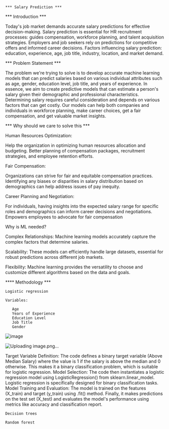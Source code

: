                                                                                        *** Salary Prediction ***


*** Introduction ***

Today's job market demands accurate salary predictions for effective decision-making.
Salary prediction is essential for HR recruitment processes: guides compensation, workforce planning, and talent acquisition strategies.
Employers and job seekers rely on predictions for competitive offers and informed career decisions.
Factors influencing salary prediction: education, experience, age, job title, industry, location, and market demand.


*** Problem Statement ***


The problem we're trying to solve is to develop accurate machine learning models that can predict salaries based on various individual attributes such as age, gender, education level, job title, and years of experience. In essence, we aim to create predictive models that can estimate a person's salary given their demographic and professional characteristics. 
Determining salary requires careful consideration and depends on various factors that can get costly. Our models can help both companies and individuals in workforce planning, make career choices, get a fair compensation, and get valuable market insights. 

*** Why should we care to solve this ***

Human Resources Optimization: 

Help the organization in optimizing human resources allocation and budgeting.
Better planning of compensation packages, recruitment strategies, and employee retention efforts.

Fair Compensation:

Organizations can strive for fair and equitable compensation practices.
Identifying any biases or disparities in salary distribution based on demographics can help address issues of pay inequity.

Career Planning and Negotiation: 

For individuals, having insights into the expected salary range for specific roles and demographics can inform career decisions and negotiations. 
Empowers employees to advocate for fair compensation 


Why is ML needed?

Complex Relationships: Machine learning models accurately capture the complex factors that determine salaries.

Scalability: These models can efficiently handle large datasets, essential for robust predictions across different job markets.

Flexibility: Machine learning provides the versatility to choose and customize different algorithms based on the data and goals.



**** Methodology ***
   
    Logistic regression 

    Variables:
       
       Age
       Years of Experience
       Education Level
       Job Title
       Gender
       
![image](https://github.com/ersalazarutep/Machine-Learning-Project/assets/128092824/be01c3d3-456c-463d-b5d7-146c2c75f99e)

![Uploading image.png…]()


Target Variable Definition: The code defines a binary target variable (Above Median Salary) where the value is 1 if the salary is above the median and 0 otherwise. This makes it a binary classification problem, which is suitable for logistic regression.
Model Selection: The code then instantiates a logistic regression model using LogisticRegression() from sklearn.linear_model. Logistic regression is specifically designed for binary classification tasks.
Model Training and Evaluation: The model is trained on the features (X_train) and target (y_train) using .fit() method. Finally, it makes predictions on the test set (X_test) and evaluates the model's performance using metrics like accuracy and classification report.
    
    Decision trees
    
    Random forest

